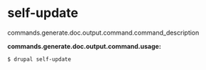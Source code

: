 # self-update
commands.generate.doc.output.command.command_description

**commands.generate.doc.output.command.usage:**
```
$ drupal self-update 
```


